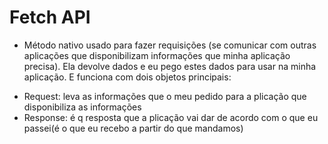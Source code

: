 # Fetch API
- Método nativo usado para fazer requisições (se comunicar com outras aplicações que disponibilizam informações que minha aplicação precisa). Ela devolve dados e eu pego estes dados para usar na minha aplicação. E funciona com dois objetos principais:

* Request: leva as informações que o meu pedido para a plicação que disponibiliza as informações
* Response: é q resposta que a plicação vai dar de acordo com o que eu passei(é o que eu recebo a partir do que mandamos)